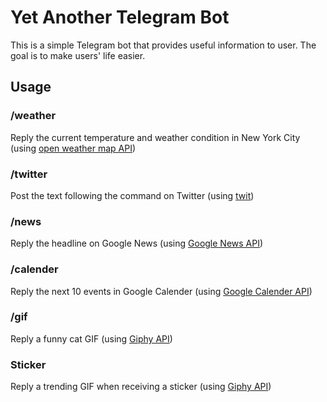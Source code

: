 # Yet Another Telegram Bot
This is a simple Telegram bot that provides useful information to user. The goal is to make users' life easier.

## Usage
### /weather
Reply the current temperature and weather condition in New York City (using [open weather map API](https://www.npmjs.com/package/openweather-apis))

### /twitter
Post the text following the command on Twitter (using [twit](https://www.npmjs.com/package/twit))

### /news
Reply the headline on Google News (using [Google News API](https://newsapi.org/s/google-news-api))

### /calender
Reply the next 10 events in Google Calender (using [Google Calender API](https://developers.google.com/calendar/quickstart/nodejs))

### /gif
Reply a funny cat GIF (using [Giphy API](https://developers.giphy.com/docs/))

### Sticker
Reply a trending GIF when receiving a sticker (using [Giphy API](https://developers.giphy.com/docs/))
